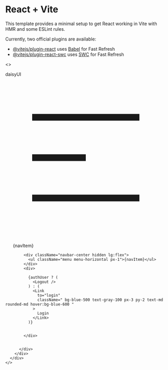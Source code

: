 # React + Vite

This template provides a minimal setup to get React working in Vite with HMR and some ESLint rules.

Currently, two official plugins are available:

- [@vitejs/plugin-react](https://github.com/vitejs/vite-plugin-react/blob/main/packages/plugin-react/README.md) uses [Babel](https://babeljs.io/) for Fast Refresh
- [@vitejs/plugin-react-swc](https://github.com/vitejs/vite-plugin-react-swc) uses [SWC](https://swc.rs/) for Fast Refresh


<>
      <div>
        <div className="navbar bg-base-100 ">
          <div className="">
            <a className="btn btn-ghost text-xl">daisyUI</a>
          </div>
          <div className="flex-none gap-2 mx-8">
            <div className="dropdown">
              <div
                tabIndex={0}
                role="button"
                className="btn btn-ghost lg:hidden"
              >
                <svg
                  xmlns="http://www.w3.org/2000/svg"
                  className="h-5 w-5"
                  fill="none"
                  viewBox="0 0 24 24"
                  stroke="currentColor"
                >
                  <path
                    strokeLinecap="round"
                    strokeLinejoin="round"
                    strokeWidth="2"
                    d="M4 6h16M4 12h8m-8 6h16"
                  />
                </svg>
              </div>
              <ul
                tabIndex={0}
                className="menu menu-sm dropdown-content mt-3 z-[1] p-2 shadow bg-base-100 rounded-box w-52"
              >
                {navItem}
              </ul>
            </div>

            <div className="navbar-center hidden lg:flex">
              <ul className="menu menu-horizontal px-1">{navItem}</ul>
            </div>
            <div>

              {authUser ? (
                <Logout />
              ) : (
                <Link
                  to="login"
                  className=" bg-blue-500 text-gray-100 px-3 py-2 text-md rounded-md hover:bg-blue-600 "
                >
                  Login
                </Link>
              )}
            
            
            </div>

            
          </div>
        </div>
      </div>
    </>